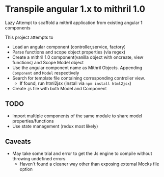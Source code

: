 # Transpile angular 1.x to mithril 1.0
Lazy Attempt to scaffold a mithril application from existing angular 1 components

This project attempts to
- Load an angular component (controller,service, factory)
- Parse functions and scope object properties (via regex)  
- Create a mithril 1.0 component(vanilla object with oncreate, view functions) and Scope Model object
- Use the angular component name as Mithril Objects. Appending `Component` and `Model` respectively
- Search for template file containing corresponding controller view.
  -  If found, run html2jsx (install via `npm install html2jsx`)
- Create .js file with both Model and Component 

## TODO
- Import multiple components of the same module to share model properties/functions
- Use state management (redux most likely)

## Caveats
- May take some trial and error to get the Js engine to compile without throwing undefined errors
  - Haven't found a cleaner way other than exposing external Mocks file option
